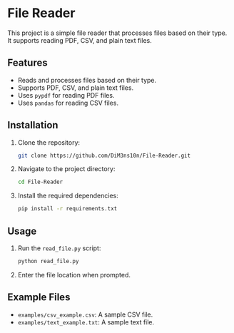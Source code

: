 # File Reader

This project is a simple file reader that processes files based on their type. It supports reading PDF, CSV, and plain text files.

## Features

- Reads and processes files based on their type.
- Supports PDF, CSV, and plain text files.
- Uses `pypdf` for reading PDF files.
- Uses `pandas` for reading CSV files.

## Installation
1. Clone the repository:
    ```sh
    git clone https://github.com/DiM3ns10n/File-Reader.git
    ```

2. Navigate to the project directory:
    ```sh
    cd File-Reader
    ```
3. Install the required dependencies:
    ```sh
    pip install -r requirements.txt
    ```

## Usage

1. Run the `read_file.py` script:
    ```sh
    python read_file.py
    ```
2. Enter the file location when prompted.

## Example Files

- `examples/csv_example.csv`: A sample CSV file.
- `examples/text_example.txt`: A sample text file.

